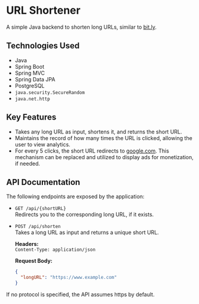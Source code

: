 # URL Shortener

A simple Java backend to shorten long URLs, similar to [bit.ly](https://bit.ly).

## Technologies Used

- Java  
- Spring Boot  
- Spring MVC  
- Spring Data JPA  
- PostgreSQL  
- `java.security.SecureRandom`  
- `java.net.http`  

## Key Features

- Takes any long URL as input, shortens it, and returns the short URL.
- Maintains the record of how many times the URL is clicked, allowing the user to view analytics.
- For every 5 clicks, the short URL redirects to [google.com](https://google.com). This mechanism can be replaced and utilized to display ads for monetization, if needed.

## API Documentation

The following endpoints are exposed by the application:

- `GET /api/{shortURL}`  
  Redirects you to the corresponding long URL, if it exists.

- `POST /api/shorten`  
  Takes a long URL as input and returns a unique short URL.

  **Headers:**  
  `Content-Type: application/json`

  **Request Body:**

  ```json
  {
    "longURL": "https://www.example.com"
  }

If no protocol is specified, the API assumes https by default.
